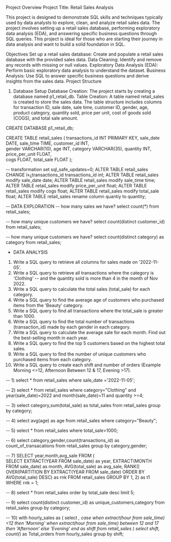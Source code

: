 Project Overview
Project Title: Retail Sales Analysis

This project is designed to demonstrate SQL skills and techniques typically used by data analysts to explore, clean, and analyze retail sales data. The project involves setting up a retail sales database, performing exploratory data analysis (EDA), and answering specific business questions through SQL queries. This project is ideal for those who are starting their journey in data analysis and want to build a solid foundation in SQL.

Objectives
Set up a retail sales database: Create and populate a retail sales database with the provided sales data.
Data Cleaning: Identify and remove any records with missing or null values.
Exploratory Data Analysis (EDA): Perform basic exploratory data analysis to understand the dataset.
Business Analysis: Use SQL to answer specific business questions and derive insights from the sales data.
Project Structure
1. Database Setup
Database Creation: The project starts by creating a database named p1_retail_db.
Table Creation: A table named retail_sales is created to store the sales data. The table structure includes columns for transaction ID, sale date, sale time, customer ID, gender, age, product category, quantity sold, price per unit, cost of goods sold (COGS), and total sale amount.


CREATE DATABASE p1_retail_db;

CREATE TABLE retail_sales
(
    transactions_id INT PRIMARY KEY,
    sale_date DATE,	
    sale_time TIME,
    customer_id INT,	
    gender VARCHAR(10),
    age INT,
    category VARCHAR(35),
    quantity INT,
    price_per_unit FLOAT,	
    cogs FLOAT,
    total_sale FLOAT
);


-- transformation 
set sql_safe_updates=0;
ALTER TABLE retail_sales CHANGE ï»¿transactions_id transactions_id int;
ALTER TABLE retail_sales modify  sale_date date;
ALTER TABLE retail_sales modify  sale_time time;
ALTER TABLE retail_sales modify  price_per_unit float;
ALTER TABLE retail_sales modify  cogs float;
ALTER TABLE retail_sales modify  total_sale float;
ALTER TABLE retail_sales rename column quantiy to quantity;

-- DATA EXPLORATION
-- how many sales we have?
select count(*) from retail_sales;

-- how many unique customers we have?
select count(distinct customer_id) from retail_sales;

-- how many unique customers we have?
select count(distinct category) as category from retail_sales;


- DATA ANALYSIS
1. Write a SQL query to retrieve all columns for sales made on '2022-11-05'.
2. Write a SQL query to retrieve all transactions where the category is 'Clothing'
-- and the quantity sold is more than 4 in the month of Nov 2022.
3. Write a SQL query to calculate the total sales (total_sale) for each category.
4. Write a SQL query to find the average age of customers who purchased items from the 'Beauty' category.
5. Write a SQL query to find all transactions where the total_sale is greater than 1000.
6. Write a SQL query to find the total number of transactions (transaction_id) made by each gender in each category.
7. Write a SQL query to calculate the average sale for each month. Find out the best-selling month in each year.
8. Write a SQL query to find the top 5 customers based on the highest total sales.
9. Write a SQL query to find the number of unique customers who purchased items from each category.
10. Write a SQL query to create each shift and number of orders (Example Morning <=12, Afternoon Between 12 & 17, Evening >17).


-- 1) 
select * from retail_sales where sale_date ='2022-11-05';

-- 2)
select * from retail_sales where category="Clothing"
and year(sale_date)=2022 and month(sale_date)=11 and quantity >=4;

-- 3)
select category,sum(total_sale) as total_sales from retail_sales 
group by category;
 
 -- 4)
 select avg(age) as age from retail_sales where category="Beauty";
 
 -- 5)
 select * from retail_sales where total_sale>1000;
 
 -- 6) 
 select category,gender,count(transactions_id) as count_of_transacations from retail_sales group by category,gender;
 
 -- 7) 
SELECT year,month,avg_sale FROM (    
SELECT 
    EXTRACT(YEAR FROM sale_date) as year,
    EXTRACT(MONTH FROM sale_date) as month,
    AVG(total_sale) as avg_sale,
    RANK() OVER(PARTITION BY EXTRACT(YEAR FROM sale_date) ORDER BY AVG(total_sale) DESC) as rnk
FROM retail_sales GROUP BY 1, 2) as t1
WHERE rnk = 1;


 -- 8) 
 select * from retail_sales order by total_sale desc limit 5;
 
 -- 9)
 select count(distinct customer_id) as unique_customers,category
 from retail_sales group by category;
 
 -- 10) 
with hourly_sales as
(
select *,
case
when extract(hour from sale_time)<12 then 'Morning'
when extract(hour from sale_time) between 12 and 17 then 'Afternoon'
else 'Evening'
end as shift
from retail_sales
)
select 
shift, count(*) as Total_orders from hourly_sales
group by shift;


